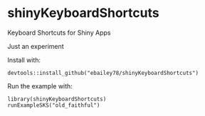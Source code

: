 # shinyKeyboardShortcuts
Keyboard Shortcuts for Shiny Apps

Just an experiment

Install with:

```
devtools::install_github("ebailey78/shinyKeyboardShortcuts")
```

Run the example with:
```
library(shinyKeyboardShortcuts)
runExampleSKS("old_faithful")
```
